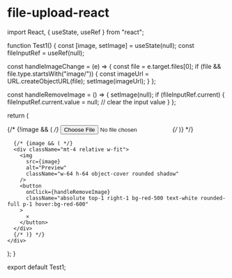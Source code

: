 # file-upload-react

import React, { useState, useRef } from "react";

function Test1() {
  const [image, setImage] = useState(null);
  const fileInputRef = useRef(null);

  const handleImageChange = (e) => {
    const file = e.target.files[0];
    if (file && file.type.startsWith("image/")) {
      const imageUrl = URL.createObjectURL(file);
      setImage(imageUrl);
    }
  };

  const handleRemoveImage = () => {
    setImage(null);
    if (fileInputRef.current) {
      fileInputRef.current.value = null; // clear the input value
    }
  };

  return (
    <div className="p-4">
      {/* {!image && ( */}
      <input
        type="file"
        accept="image/*"
        id="myfile"
        name="myfile"
        onChange={handleImageChange}
        ref={fileInputRef}
      />
      {/* )} */}

      {/* {image && ( */}
      <div className="mt-4 relative w-fit">
        <img
          src={image}
          alt="Preview"
          className="w-64 h-64 object-cover rounded shadow"
        />
        <button
          onClick={handleRemoveImage}
          className="absolute top-1 right-1 bg-red-500 text-white rounded-full p-1 hover:bg-red-600"
        >
          ✕
        </button>
      </div>
      {/* )} */}
    </div>
  );
}

export default Test1;
